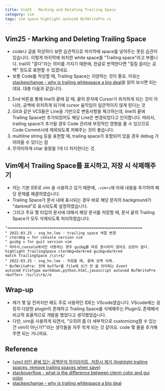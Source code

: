 ```yaml
---
title: Vim25 - Marking and Deleting Trailing Space
category: vim
tags: vim space highlight autocmd BufWritePre vi
---
```


## Vim25 - Marking and Deleting Trailing Space

- code나 글을 작성하다 보면 습관적으로 마지막에 space를 넣어주는 못된 습관이 있습니다. 이렇게 마지막에 위치한 white space를 "Trailing space"라고 부릅니다. trail이 "끌다"라는 의미를 가지기 때문에, 한글로 번역한다면 "질질 끌리는 공백" 정도로 표현할 수 있겠네요.
- 보통 Code를 작성할 때, Trailing Space는 지양하는 것이 좋죠. 이유는 [stackexchange - why is trailing whitespace a big deal](https://softwareengineering.stackexchange.com/questions/121555/why-is-trailing-whitespace-a-big-deal)을 읽어 보시면 되는데요. 대충 다음과 같습니다.

1. End 버튼을 통해 line의 끝에 갈 때, 끝의 문자에 Cursor가 위치하게 되는 것이 아니라, 공백에 위치하게 되기에 cursor 움직임이 일관적이지 않게 된다는 것
1. Git과 같은 VCS들은 Line을 기반으로 변동사항을 체크하는데, line의 끝에 Trailing Space만 추가되었어도 해당 Line은 변경되었다고 인지합니다. 따라서, trailing space가 추가될 경우 Code 관리에 부정적인 영향을 줄 수 있으므로 Code Commit시에 제외되도록 처해주는 것이 좋습니다.
1. multiline string 등을 표현할 때, trailing space가 포함되어 있을 경우 debug 가 어려울 수 있다는 점
1. 무의미하게 char 용량을 1개 더 차지한다는 것.

## Vim에서 Trailing Space를 표시하고, 저장 시 삭제해주기

- 저는 기본 IDE로 vim 을 사용하고 있기 때문에, `.vimrc`에 아래 내용을 추가하여 해당 문제를 해결하였습니다.
- Trailing Space가 문서 내에 표시되는 경우 바로 해당 문자의 background가 "darkred"로 표시되도록 설정하였습니다.
- 그리고 주요 몇 타입의 문서에 대해서 해당 문서를 저장할 때, 문서 끝의 Trailing Space가 모두 삭제되도록 처리하였습니다.

```vim
"=============================================================
" 2022.03.25 - sng_hn.lee - trailing space 색깔 변경
" ctermbg = for console version vim
" guibg = for guit version vim
" 따라서,console에서만 사용하는 경우 guibg를 따로 명시하지 않아도 상관이 없다.
highlight TrailingSpace ctermbg=darkred guibg=darkred
match TrailingSpace /\s\+$/
" 2022.03.25 - sng_hn.lee - 저장할 때, 끝에 공백 삭제.
" BufWritePre: 전체 buffer를 file에 쓰기 전 을 의미하는 Event
autocmd FileType markdown,python,html,javascript autocmd BufWritePre <buffer> :%s/\s\+$//e
```

## Wrap-up

- 제가 몇 달 전까지만 해도 주로 사용하던 IDE는 VScode였습니다. VScode에는 굉장히 다양한 plugin이 존재하고 Trailing Space를 삭제해주는 Plugin도 존재해서 비교적 효율적으로 개발을 했었다고 생각했었습니다.
- 다만, vim을 사용하게 되면서, "오히려 좀 더 세부적으로 customizing할 수 있는 건 vim이 아닌가?"라는 생각들을 자주 학게 되는 것 같아요. code 몇 줄을 추가해주면 되는 거니까요.

## Reference

- [[vim] 라인 끝에 있는 공백문자 하이라이트, 저장시 제거 (highlight trailing spaces, remove trailing spaces when save)](https://bloodguy.tistory.com/entry/vim-%EB%9D%BC%EC%9D%B8-%EB%81%9D%EC%97%90-%EC%9E%88%EB%8A%94-%EA%B3%B5%EB%B0%B1%EB%AC%B8%EC%9E%90-%ED%95%98%EC%9D%B4%EB%9D%BC%EC%9D%B4%ED%8A%B8-%EC%A0%80%EC%9E%A5%EC%8B%9C-%EC%A0%9C%EA%B1%B0-highlight-trailing-spaces-remove-trailing-spaces-when-save)
- [stackoverflow - what is the difference between cterm color and gui color](https://stackoverflow.com/questions/60590376/what-is-the-difference-between-cterm-color-and-gui-color)
- [stackexchange - why is trailing whitespace a big deal](https://softwareengineering.stackexchange.com/questions/121555/why-is-trailing-whitespace-a-big-deal)
